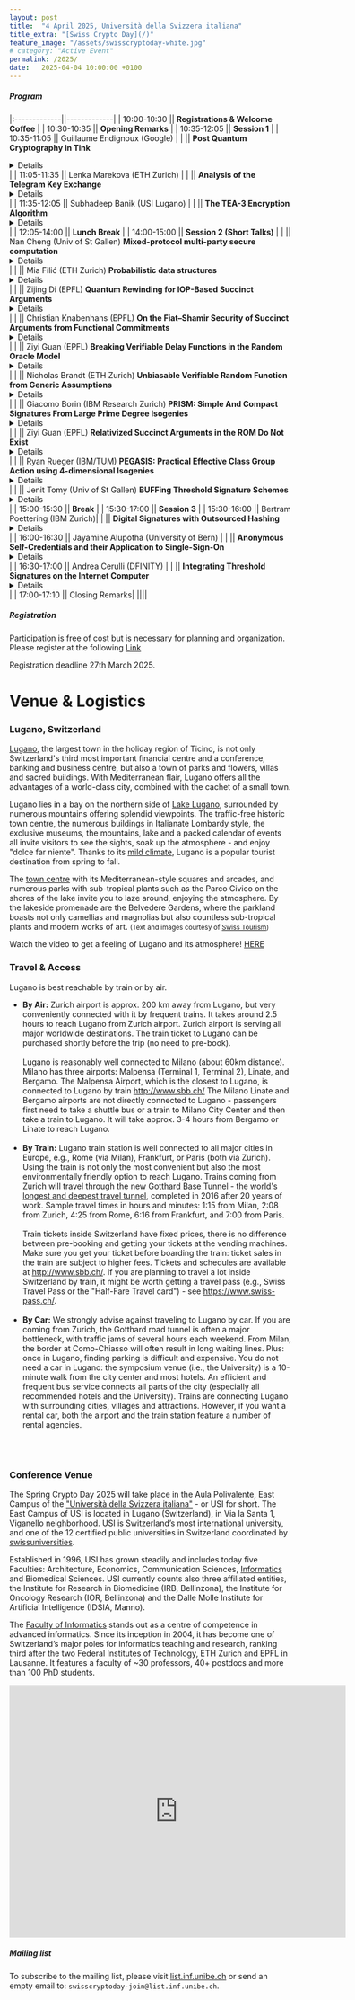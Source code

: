 ```yaml
---
layout: post
title:  "4 April 2025, Università della Svizzera italiana"
title_extra: "[Swiss Crypto Day](/)"
feature_image: "/assets/swisscryptoday-white.jpg"
# category: "Active Event"
permalink: /2025/
date:   2025-04-04 10:00:00 +0100
---
```


<!-- ##### Place holder -->

<!-- We are excited to announce that the third Swiss Crypto Day will be held at the Università della Svizzera italiana on Friday, April 4th, 2025. -->



<p></p>

<!-- Next year's Swiss Crypto Day will be organized at [USI](https://www.usi.ch/en). --> 

<!-- ##### When -->
<!-- September 2nd, 2024, 9:00 - 17:10 -->
 
<!-- ##### Where -->
<!-- SQUARE at the University of St. Gallen, Guisanstrasse 20, 9010 St. Gallen -->


##### Program



|:-------------||-------------|
|  10:00-10:30 || **Registrations & Welcome Coffee** |
|  10:30-10:35 || **Opening Remarks** |
|  10:35-12:05 || **Session 1** |
|  10:35-11:05 || Guillaume Endignoux (Google)  |
|              || **Post Quantum Cryptography in Tink** <details close>Tink is a multi-language, cross-platform, open source library that provides secure and easy-to-use cryptographic APIs, created and maintained by cryptographers and security engineers at Google (https://developers.google.com/tink). In this talk, we will discuss how we are approaching the transition to post-quantum cryptography in Tink. In particular, we'll see how the baked-in key rotation architecture enables smooth rotation towards other algorithms. We'll also discuss where new challenges arise and how we're tackling them. For example, how to model the concept of a Key Encapsulation Mechanism (KEM), and how to best expose it as an API that follows our easy-to-use & hard-to-misuse philosophy.</details> |
| 11:05-11:35  || Lenka Marekova  (ETH Zurich) |
|              || **Analysis of the Telegram Key Exchange** <details close>We describe, formally model, and prove the security of Telegram's key exchange protocols for client-server communications. Our security proofs reduce the security of the protocols to that of their cryptographic building blocks, but the subsequent analysis of those building blocks requires the introduction of a number of novel security assumptions, reflecting many design decisions made by Telegram that are suboptimal from the perspective of formal analysis. In this talk, I'll discuss the difficulties we encountered on the way as well as the broader lessons about protocol design that can be taken from our work. This talk is based on joint work with Martin R. Albrecht, Kenny Paterson, Eyal Ronen, and Igors Stepanovs.</details> |
| 11:35-12:05  || Subhadeep Banik  (USI Lugano) |
|              || **The TEA-3 Encryption Algorithm** <details close>We present a number of observations on TEA-3, a stream cipher used in TETRA radio networks that was kept secret until recently. While the same also holds for the six other TETRA encryption algorithms, we pick TEA-3 to start with, as (i) it is not obviously weakened as TEA-1,4,7 but (ii) in contrast to TEA-2 it is approved for extra-European emergency service, and (iii) as already noted by Meijer et al at USENIX23 the TEA-3 design surprisingly contains a non-bijective S-box. Most importantly, we show that the 80-bit non-linear feedback shift register operating on the key decomposes into a cascade of two 40-bit registers. Although this hints at an intentional weakness at first glance, we are not able to lift our results to a practical attack. Also we shed some light as to why the length of the initial vector used in the cipher is limited to 29 bits. </details> |
| 12:05-14:00  || **Lunch Break** |
| 14:00-15:00  || **Session 2 (Short Talks)** |
|              || Nan Cheng (Univ of St Gallen) **Mixed-protocol multi-party secure computation**<details close>The advantage of mixed-protocol multi-party secure computation frameworks lies in their ability to utilize different sharing types optimally for diverse tasks. A key module in these frameworks are Boolean-to-arithmetic secret sharing conversion protocols, which transfer a secret value from Boolean secret sharing to arithmetic secret sharing. This conversion process can either take in the Boolean secret sharing of a bit or a secret binary string. In this talk, I will introduce an innovative correlated random tuple for this task in the semi-honest three-party (3PC) setting. This tuple provides the basis for building Boolean-to-arithmetic share conversion protocols. When it comes to concrete efficiency, the proposed B2A protocol shows superior performance compared to the existing state-of-the-art in ABY3 (CCS ’18). It achieves this by reducing the total required communication from 2ℓ bits per party to 4ℓ/3 + 1 bits (including 4ℓ/3 bits in the setup phase, and 1 bit in the online phase) per party, while maintaining a single round of optimized communication. </details> |
|              || Mia Filić (ETH Zurich) **Probabilistic data structures**<details close>Probabilistic data structures (PDS) are compact representations of high-volume data that provide approximate answers to queries about the data. They are commonplace in today’s computing systems, finding use in databases, networking and more. While PDS are designed to perform well under benign inputs, they are frequently used in applications where inputs may be adversarially chosen. This may lead to a violation of their expected behaviour, for example an increase in false positive rate. In this talk, we focus on PDS that handle approximate membership queries (AMQ). We consider adversarial users with the capability of making adaptive insertions, deletions and membership queries to AMQ-PDS, and analyse the performance of AMQ-PDS under such adversarial inputs. We argue that deletions significantly empower adversaries, presenting a challenge to enforcing honest behaviour when compared to insertion-only AMQ-PDS. By leveraging simulation-based security definitions, we then quantify how much harm can be caused by adversarial users to the functionality of AMQ-PDS. Our resulting bounds only require calculating the maximal false positive probability and insertion failure probability achievable in our novel honest setting. We apply our results to well-known Cuckoo filters and Counting filters. We show how to protect these AMQ-PDS by replacing or composing the hash functions with keyed pseudorandom functions in their construction. This strategy involves establishing practical bounds for the probabilities mentioned above. We demonstrate how to achieve security against adversarial users making both insertions and deletions. We also comment on interesting future directions and their applications. </details> |
|              || Zijing Di (EPFL) **Quantum Rewinding for IOP-Based Succinct Arguments**<details close>We analyze the post-quantum security of succinct interactive arguments constructed from interactive oracle proofs (IOPs) and vector commitment schemes. We prove that an interactive variant of the BCS transformation is secure in the standard model against quantum adversaries when the vector commitment scheme is collapsing. Our security reduction relies on quantum rewinding to extract a quantum IOP adversary (a quantum algorithm) that is almost “as good as” the given quantum argument adversary. We contribute a quantum rewinding strategy that overcomes limitations of prior work on the post-quantum security of Kilian’s succinct interactive argument, which is instead based on probabilistically checkable proofs (PCPs). As an application of our results, we obtain post-quantum secure succinct arguments, in the standard model (no oracles), with the best asymptotic complexity known. </details> |
|              || Christian Knabenhans (EPFL) **On the Fiat–Shamir Security of Succinct Arguments from Functional Commitments**<details close>We study the security of a popular paradigm for constructing SNARGs, closing a key security gap left open by prior work. The paradigm consists of two steps: first, construct a public-coin succinct interactive argument by combining a functional interactive oracle proof (FIOP) and a functional commitment scheme (FC scheme); second, apply the Fiat–Shamir transformation in the random oracle model. Prior work did not consider this generalized setting nor prove the security of this second step (even in special cases). We prove that the succinct argument obtained in the first step satisfies state-restoration security, thereby
ensuring that the second step does in fact yield a succinct non-interactive argument. This is provided the FIOP satisfies state-restoration security and the FC scheme satisfies a natural state-restoration variant of function binding (a generalization of position binding for vector commitment schemes). Moreover, we prove that notable FC schemes satisfy state-restoration function binding, allowing us to establish, via our main result, the security of several SNARGs of interest (in the random oracle model). This includes a security proof of Plonk in the ROM, based on a standard falsifiable assumption. </details> |
|              || Ziyi Guan (EPFL) **Breaking Verifiable Delay Functions in the Random Oracle Model**<details close>This work resolves the open problem of whether verifiable delay functions (VDFs) can be constructed in the random oracle model. A VDF is a cryptographic primitive that requires a long time to compute (even with parallelization), but produces a unique output that is efficiently and publicly verifiable. We prove that VDFs do not exist in the random oracle model. This also rules out black-box constructions of VDFs from other cryptographic primitives, such as one-way functions, one-way permutations and collision-resistant hash functions. Prior to our work, Mahmoody, Smith and Wu (ICALP 2020) prove that perfectly unique VDFs (a much stronger form of VDFs) do not exist in the random oracle model; on the other hand, Ephraim, Freitag, Komargodski, and Pass (Eurocrypt 2020) construct VDFs in the random oracle model assuming the hardness of repeated squaring. Our result is optimal -- we bridge the current gap between previously known impossibility results and existing constructions. We initiate the study of proof of work functions, a new cryptographic primitive that shares similarities with both VDFs and proof of works. We show that a stronger form of it does not exist in the random oracle model, leaving open the fascinating possibility of a random-oracle-based construction. </details> |
|              || Nicholas Brandt (ETH Zurich) **Unbiasable Verifiable Random Function from Generic Assumptions**<details close>We present conceptually simple constructions of verifiable random functions (VRF) that fulfill strong notions of unbiasability recently introduced by Giunta and Stewart [Eurocrypt24]. VRFs with such strong properties were previously only known in the random oracle model or from the decisional Diffie-Hellman assumption with preprocessing. In contrast, our constructions are based on generic assumptions and are thus the first to be plausibly post-quantum secure.</details> |
|              || Giacomo Borin (IBM Research Zurich) **PRISM: Simple And Compact Signatures From Large Prime Degree Isogenies**<details close>The problem of computing an isogeny of large prime degree from a supersingular elliptic curve of unknown endomorphism ring is assumed to be hard both for classical as well as quantum computers. Using the hash-and-sign paradigm, we show how to derive from this problem a signature scheme with a very simple and flexible signing procedure, comparable to SQIsign in efficiency, but amenable for more complex advanced constructions.</details> |
|              || Ziyi Guan (EPFL) **Relativized Succinct Arguments in the ROM Do Not Exist**<details close>A relativized succinct argument in the random oracle model (ROM) is a succinct argument in the ROM that can prove/verify the correctness of computations that involve queries to the random oracle. We prove that relativized succinct arguments in the ROM do not exist. The impossibility holds even if the succinct argument is interactive, and even if soundness is computational (rather than statistical). This impossibility puts on a formal footing the commonly-held belief that succinct arguments require non-relativizing techniques. Moreover, our results stand in sharp contrast with other oracle models, for which a recent line of work has constructed relativized succinct non-interactive arguments (SNARGs). Indeed, relativized SNARGs are a powerful primitive that, e.g., can be used to obtain constructions of IVC (incrementally-verifiable computation) and PCD (proof-carrying data) based on falsifiable cryptographic assumptions. Our results rule out this approach for IVC and PCD in the ROM.</details> |
|              || Ryan Rueger (IBM/TUM) **PEGASIS: Practical Effective Class Group Action using 4-dimensional Isogenies**<details close>Many cryptographic primitives can be instantiated from group actions, however, for advanced constructions, the action must be unrestricted; that is, it must be possible to evaluate the action on arbitrary group elements efficiently, not just polynomially many generators. Using 4-dimensional isogenies, we unrestrict the action of CSIDH whilst scaling better than the SCALLOP family, yielding the first unrestricted post-quantum cryptographic group action that is both practically and asymptotically efficient. Our proof-of-concept sagemath implementation beats the state-of-the-art of unrestricted actions, taking 1.5s (resp. 122s) to evaluate at 128bits (resp. 1000bits) of classical security; whilst only being slower by a factor of 40 in comparison to the C implementation of CSIDH (which is restricted). Allowing for high classical security parameters encourages belief in quantum resistance of the construction.</details> |
|              || Jenit Tomy (Univ of St Gallen) **BUFFing Threshold Signature Schemes**<details close>We explore advanced security notions for threshold signature schemes, focusing on Beyond Un-Forgeability Features (BUFF). The BUFF properties protect against attacks based on maliciously chosen keys, e.g., expropriating a message-signature pair under a new public key (called exclusive ownership). We formalize these notions in the threshold setting and examine their relationships. We then present a generic compiler that transforms any threshold signature scheme to satisfy exclusive ownership, and message-bound signature properties with minimal overhead. This talk is based on joint work with Marc Fischlin and Katerina Mitrokotsa.</details> |
| 15:00-15:30  || **Break** |
| 15:30-17:00  || **Session 3** |
| 15:30-16:00  || Bertram Poettering (IBM Zurich)|
|              || **Digital Signatures with Outsourced Hashing** <details close> Most practical signature schemes follow the hash-then-sign paradigm: First the (arbitrarily long) message is mapped to a fixed-length hash value, then a signing core derives the signature from the latter. As it is implementationally attractive, practitioners routinely exploit this structure by decoupling the two steps and distributing them among different entities; for instance, industry standards like PKCS#11 specify how security smartcards implement exclusively the core, leaving the hashing to their (untrusted) environment. At the same time, the classic security notions for signature schemes don’t consider such a decoupling, and thus don’t cover attacks involving, for instance, providing the core with maliciously chosen hash values. We show how the functional separation of hashing and core in signature schemes can be systematized, so that implementational demands (in the spirit of PKCS#11) and, hopefully, security can be met simultaneously. We accompany this foundational work with a case study of a variety of standardized (EC)DLP based signatures. Surprisingly, as we show, their security varies across the full spectrum between universally forgeable and provably unforgeable. For instance, for the same scheme, we demonstrate universal forgeries when instantiated with 224-bit ECC (using an attack that completes in milliseconds), while we establish strong unforgeability for the 256-bit ECC case. Many schemes become completely insecure when the hash function is instantiated with SHA3 instead of with SHA2. </details>|
| 16:00-16:30  || Jayamine Alupotha  (University of Bern) |
|              || **Anonymous Self-Credentials and their Application to Single-Sign-On**<details close> Modern life makes having a digital identity no longer optional, whether one needs to manage a bank account or subscribe to a newspaper. As the number of online services increases, it is fundamental to safeguard user privacy and equip service providers (SP) with mechanisms enforcing Sybil resistance, i.e., preventing a single entity from showing as many. Current approaches, such as anonymous credentials and self-sovereign identities, typically rely on identity providers or identity registries trusted not to track users' activities. However, this assumption of trust is no longer appropriate in a world where user data is considered a valuable asset. To address this challenge, we introduce a new cryptographic notion, Anonymous Self-Credentials (ASC), along with two implementations. This approach enables users to maintain their privacy within an anonymity set while allowing SPs to obtain Sybil resistance. Then, we present a User-issued Unlinkable Single Sign-On (U2SSO) implemented from ASC that solely relies on an identity registry to immutably store identities. U2SSO solution allows users to generate unlinkable child credentials for each SP using only one set of master credentials. We demonstrate the practicality and efficiency of our U2SSO solution by providing a complete proof of concept. </details>|
| 16:30-17:00  || Andrea Cerulli (DFINITY) |
|              || **Integrating Threshold Signatures on the Internet Computer**<details close>Threshold signatures offer significant advantages in distributed systems, providing enhanced security and fault tolerance by requiring multiple parties to collaborate in signing a message. However, integrating threshold signatures into real-world systems comes with a unique set of challenges. In this talk we explore some of the practical challenges faced when integrating threshold signatures schemes on the Internet Computer blockchain and how these challenges affected key design decisions. </details> |
| 17:00-17:10  || Closing Remarks|
||||


##### Registration

Participation is free of cost but is necessary for planning and organization.
Please register at the following [Link](https://forms.office.com/e/gkUdqARkHV)

Registration deadline 27th March 2025.


<h1>Venue & Logistics</h1>
<h3>Lugano, Switzerland</h3>


<p>
<a href="http://www.luganoturismo.ch/en/discover/city">Lugano</a>, the largest town in the holiday region of Ticino, is not only Switzerland's third most important financial centre and a conference, banking and business centre, but also a town of parks and flowers, villas and sacred buildings. With Mediterranean flair, Lugano offers all the advantages of a world-class city, combined with the cachet of a small town.
</p>

<p>
Lugano lies in a bay on the northern side of <a href="http://www.luganoturismo.ch/en">Lake Lugano</a>, surrounded by numerous mountains offering splendid viewpoints. The traffic-free historic town centre, the numerous buildings in Italianate Lombardy style, the exclusive museums, the mountains, lake and a packed calendar of events all invite visitors to see the sights, soak up the atmosphere - and enjoy &quot;dolce far niente&quot;. Thanks to its <a href="https://meteo.search.ch/lugano">mild climate</a>, Lugano is a popular tourist destination from spring to fall.
</p>
<p>
The <a href="http://www.luganoturismo.ch/en/discover/city">town centre</a> with its Mediterranean-style squares and arcades, and numerous parks with sub-tropical plants such as the Parco Civico on the shores of the lake invite you to laze around, enjoying the atmosphere. By the lakeside promenade are the Belvedere Gardens, where the parkland boasts not only camellias and magnolias but also countless sub-tropical plants and modern works of art. <small>(Text and images courtesy of <a href="http://www.myswitzerland.com/en-ch/lugano.html">Swiss Tourism</a>)</small>
</p>

<p>
    Watch the video to get a feeling of Lugano and its atmosphere! <a href="http://www.youtube.com/embed/uhAl8oYII1o?rel=0">HERE</a>
</p>

<h3>Travel & Access</h3>
<div class="col-xs-6 main-body">
<p>Lugano is best reachable by train or by air. 
</p>
<ul>
<li><strong>By Air:</strong>
<!--<img align=right width="40%" src="./img/ch-by-plane.jpg" class="margined"/> -->
Zurich airport is approx. 200 km away from Lugano, but very conveniently connected with it by frequent trains. It takes around 2.5 hours to reach Lugano from Zurich airport. Zurich airport is serving all major worldwide destinations. The train ticket to Lugano can be purchased shortly before the trip (no need to pre-book).<br>
<br>
Lugano is reasonably well connected to Milano (about 60km distance). Milano has three airports: Malpensa (Terminal 1, Terminal 2), Linate, and Bergamo. The Malpensa Airport, which is the closest to Lugano, is connected to Lugano by train <a href="http://www.sbb.ch/en/home.html">http://www.sbb.ch/</a> 
The Milano Linate and Bergamo airports are not directly connected to Lugano - passengers first need to take a shuttle bus or a train to Milano City Center and then take a train to Lugano. It will take approx. 3-4 hours from Bergamo or Linate to reach Lugano.
</li><br>
<li><strong>By Train:</strong>
<!-- <img align=right width="40%" src="./img/ch-by-train.jpg" class="margined" />  -->
Lugano train station is well connected to all major cities in Europe, e.g., Rome (via Milan), Frankfurt, or Paris (both via Zurich). Using the train is not only the most convenient but also the most environmentally friendly option to reach Lugano. Trains coming from Zurich will travel through the new <a href="http://www.gottardo2016.ch/en">Gotthard Base Tunnel</a> - the <a href="https://en.wikipedia.org/wiki/List_of_longest_tunnels">world's longest and deepest travel tunnel</a>, completed in 2016 after 20 years of work. Sample travel times in hours and minutes: 1:15 from Milan, 2:08 from Zurich, 4:25 from Rome, 6:16 from Frankfurt, and 7:00 from Paris.<br><br>
Train tickets inside Switzerland have fixed prices, there is no difference between pre-booking and getting your tickets at the vending machines. Make sure you get your ticket before boarding the train: ticket sales in the train are subject to higher fees. Tickets and schedules are available at <a href="http://www.sbb.ch/en/home.html">http://www.sbb.ch/</a>. If you are planning to travel a lot inside Switzerland by train, it might be worth getting a travel pass (e.g., Swiss Travel Pass or the "Half-Fare Travel card") - see <a href="https://www.swiss-pass.ch/">https://www.swiss-pass.ch/</a>. 
</li><br>
<li><strong>By Car:</strong>
<!-- <img align=right width="40%" src="./img/ch-by-car.jpg" class="margined" /> -->
We strongly advise against traveling to Lugano by car. If you are coming from Zurich, the Gotthard road tunnel is often a major bottleneck, with traffic jams of several hours each weekend. From Milan, the border at Como-Chiasso will often result in long waiting lines. Plus: once in Lugano, finding parking is difficult and expensive. You do not need a car in Lugano: the symposium venue (i.e., the University) is a 10-minute walk from the city center and most hotels. An efficient and frequent bus service connects all parts of the city (especially all recommended hotels and the University). Trains are connecting Lugano with surrounding cities, villages and attractions. However, if you want a rental car, both the airport and the train station feature a number of rental agencies.
</li>
</ul>
<br>
<br>
</div>


<h3>Conference Venue</h3>
<p>
<!-- <img align=right src="./img/usi-entrance.jpg" /> -->
<!--<img align=right width="30%" src="./img/usi-campus-green.jpg" class="margined" /> -->
The Spring Crypto Day 2025 will take place in the Aula Polivalente, East Campus of the <a href="http://www.usi.ch">&quot;Universit&#224; della Svizzera italiana&quot;</a> - or USI for short. The East Campus of USI is located in Lugano (Switzerland), in Via la Santa 1, Viganello neighborhood. USI is Switzerland’s most international university, and one of the 12 certified public universities in Switzerland coordinated by <a href="https://www.swissuniversities.ch/en">swissuniversities</a>. </p>
<p>
Established in 1996, USI has grown steadily and includes today five Faculties: Architecture, Economics, Communication Sciences, <a href="http://www.inf.usi.ch/">Informatics</a> and Biomedical Sciences. USI currently counts also three affiliated entities, the Institute for Research in Biomedicine (IRB, Bellinzona), the Institute for Oncology Research (IOR, Bellinzona) and the Dalle Molle Institute for Artificial Intelligence (IDSIA, Manno).</p>
<p>
The <a href="http://www.inf.usi.ch">Faculty of Informatics</a> stands out as a centre of competence in advanced informatics. Since its inception in 2004, it has become one of Switzerland’s major poles for informatics teaching and research, ranking third after the two Federal Institutes of Technology, ETH Zurich and EPFL in Lausanne. It features a faculty of ~30 professors, 40+ postdocs and more than 100 PhD students.</p>

<p>
<div class="google-maps">
<iframe src="https://www.google.com/maps/embed?pb=!1m18!1m12!1m3!1d2771.0135421983528!2d8.95603381532269!3d46.01092200481717!2m3!1f0!2f0!3f0!3m2!1i1024!2i768!4f13.1!3m3!1m2!1s0x47842d8a7d9d44e1%3A0x51147d79a8566d60!2sUniversit%C3%A0+della+Svizzera+italiana!5e0!3m2!1sit!2sch!4v1491211269079" width="600" height="450" frameborder="0" style="border:0" allowfullscreen></iframe></p>
</div>
</p>



<p></p>


##### Mailing list
To subscribe to the mailing list, please visit [list.inf.unibe.ch](https://list.inf.unibe.ch/postorius/lists/swisscryptoday.list.inf.unibe.ch/) or send an empty email to: `swisscryptoday-join@list.inf.unibe.ch`.
